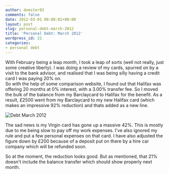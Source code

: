 ```yaml
---
author: domster83
comments: false
date: 2012-03-01 00:00:01+00:00
layout: post
slug: personal-debt-march-2012
title: 'Personal Debt: March 2012'
wordpress_id: 31
categories:
- personal debt
---
```


With February being a leap month, I took a leap of sorts (well not really, just some creative liberty). I was doing a review of my cards, spurred on by a visit to the bank advisor, and realised that I was being silly having a credit card I was paying 20% on.   
So with the help of some comparison website, I found out that Halifax was offering 20 months at 0% interest, with a 3.00% transfer fee. So I moved the bulk of the balance from my Barclaycard to Halifax for the benefit. As a result, £2500 went from my Barclaycard to my new Halifax card (which makes an impressive 92% reduction) and thats added as a new line.  

![Debt March 2012](http://static.squarespace.com/static/50fbdd03e4b09c7c8a79f7ae/50fbdd87e4b075d7a3c11a69/50fbdd89e4b075d7a3c11ad1/1330622662000/debt_march_2012.png?format=original)

The sad news is my Virgin card has gone up a massive 42%. This is mostly due to me being slow to pay off my work expenses. I've also ignored my rule and put a few personal expenses on that card. I have also adjusted the figure down by £200 because of a deposit put on there by a hire car company which will be refunded soon.

So at the moment, the reduction looks good. But as mentioned, that 21% doesn't include the balance transfer which should show properly next month.
